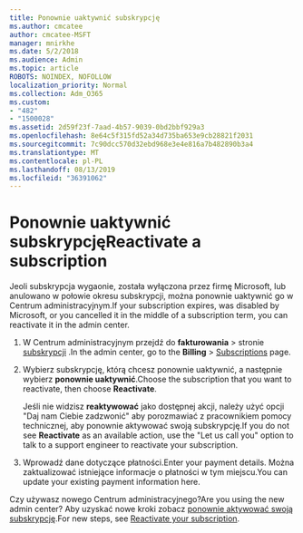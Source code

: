 ```yaml
---
title: Ponownie uaktywnić subskrypcję
ms.author: cmcatee
author: cmcatee-MSFT
manager: mnirkhe
ms.date: 5/2/2018
ms.audience: Admin
ms.topic: article
ROBOTS: NOINDEX, NOFOLLOW
localization_priority: Normal
ms.collection: Adm_O365
ms.custom:
- "482"
- "1500028"
ms.assetid: 2d59f23f-7aad-4b57-9039-0bd2bbf929a3
ms.openlocfilehash: 8e64c5f315fd52a34d735ba653e9cb28821f2031
ms.sourcegitcommit: 7c90dcc570d32ebd968e3e4e816a7b482890b3a4
ms.translationtype: MT
ms.contentlocale: pl-PL
ms.lasthandoff: 08/13/2019
ms.locfileid: "36391062"
---
```

# <a name="reactivate-a-subscription"></a><span data-ttu-id="7a91a-102">Ponownie uaktywnić subskrypcję</span><span class="sxs-lookup"><span data-stu-id="7a91a-102">Reactivate a subscription</span></span>

<span data-ttu-id="7a91a-103">Jeoli subskrypcja wygaonie, została wyłączona przez firmę Microsoft, lub anulowano w połowie okresu subskrypcji, można ponownie uaktywnić go w Centrum administracyjnym.</span><span class="sxs-lookup"><span data-stu-id="7a91a-103">If your subscription expires, was disabled by Microsoft, or you cancelled it in the middle of a subscription term, you can reactivate it in the admin center.</span></span>
  
1. <span data-ttu-id="7a91a-104">W Centrum administracyjnym przejdź do **fakturowania** \> stronie [subskrypcji](https://go.microsoft.com/fwlink/p/?linkid=842054) .</span><span class="sxs-lookup"><span data-stu-id="7a91a-104">In the admin center, go to the **Billing** \> [Subscriptions](https://go.microsoft.com/fwlink/p/?linkid=842054) page.</span></span>

2. <span data-ttu-id="7a91a-105">Wybierz subskrypcję, którą chcesz ponownie uaktywnić, a następnie wybierz **ponownie uaktywnić**.</span><span class="sxs-lookup"><span data-stu-id="7a91a-105">Choose the subscription that you want to reactivate, then choose **Reactivate**.</span></span>

    <span data-ttu-id="7a91a-106">Jeśli nie widzisz **reaktywować** jako dostępnej akcji, należy użyć opcji "Daj nam Ciebie zadzwonić" aby porozmawiać z pracownikiem pomocy technicznej, aby ponownie aktywować swoją subskrypcję.</span><span class="sxs-lookup"><span data-stu-id="7a91a-106">If you do not see **Reactivate** as an available action, use the "Let us call you" option to talk to a support engineer to reactivate your subscription.</span></span>

3. <span data-ttu-id="7a91a-107">Wprowadź dane dotyczące płatności.</span><span class="sxs-lookup"><span data-stu-id="7a91a-107">Enter your payment details.</span></span> <span data-ttu-id="7a91a-108">Można zaktualizować istniejące informacje o płatności w tym miejscu.</span><span class="sxs-lookup"><span data-stu-id="7a91a-108">You can update your existing payment information here.</span></span>

<span data-ttu-id="7a91a-109">Czy używasz nowego Centrum administracyjnego?</span><span class="sxs-lookup"><span data-stu-id="7a91a-109">Are you using the new admin center?</span></span> <span data-ttu-id="7a91a-110">Aby uzyskać nowe kroki zobacz [ponownie aktywować swoją subskrypcję](https://docs.microsoft.com/en-us/office365/admin/subscriptions-and-billing/reactivate-your-subscription).</span><span class="sxs-lookup"><span data-stu-id="7a91a-110">For new steps, see [Reactivate your subscription](https://docs.microsoft.com/en-us/office365/admin/subscriptions-and-billing/reactivate-your-subscription).</span></span>